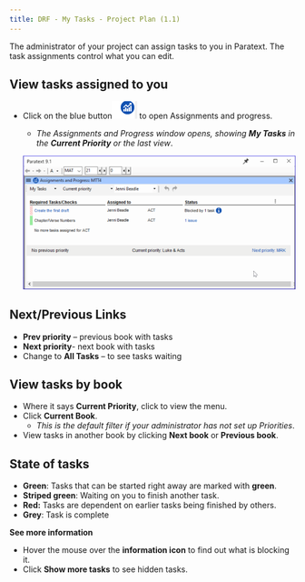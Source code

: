```yaml
---
title: DRF - My Tasks - Project Plan (1.1)
---
```

The administrator of your project can assign tasks to you in Paratext. The task assignments control what you can edit.

## View tasks assigned to you

-  Click on the blue button![](../media/9c6773b2653dfd507ecbec0fd0936b7b.png) to open Assignments and progress.  
    -  *The Assignments and Progress window opens, showing **My Tasks** in the **Current Priority** or the last view*.

    ![](../media/20bad269ca95f26709b19224ef499847.png)

## Next/Previous Links

-  **Prev priority** – previous book with tasks
-  **Next priority**- next book with tasks
-  Change to **All Tasks** – to see tasks waiting

## View tasks by book

-  Where it says **Current Priority**, click to view the menu.
-  Click **Current Book**.  
    -  *This is the default filter if your administrator has not set up Priorities*.
-  View tasks in another book by clicking **Next book** or **Previous book**.

## State of tasks

- **Green**: Tasks that can be started right away are marked with **green**.
- **Striped green**: Waiting on you to finish another task.
- **Red:** Tasks are dependent on earlier tasks being finished by others.
- **Grey**: Task is complete

**See more information**
-  Hover the mouse over the **information icon** to find out what is blocking it.
-  Click **Show more tasks** to see hidden tasks.






